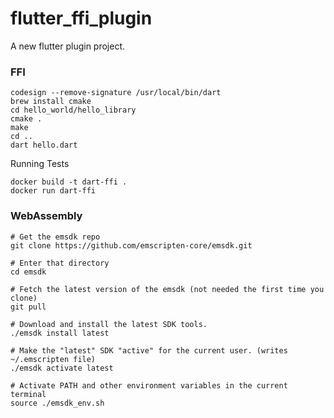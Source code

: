 # flutter_ffi_plugin

A new flutter plugin project.

### FFI

```
codesign --remove-signature /usr/local/bin/dart
brew install cmake
cd hello_world/hello_library
cmake .
make
cd ..
dart hello.dart
```

Running Tests

```
docker build -t dart-ffi .
docker run dart-ffi
```

### WebAssembly

```
# Get the emsdk repo
git clone https://github.com/emscripten-core/emsdk.git

# Enter that directory
cd emsdk

# Fetch the latest version of the emsdk (not needed the first time you clone)
git pull

# Download and install the latest SDK tools.
./emsdk install latest

# Make the "latest" SDK "active" for the current user. (writes ~/.emscripten file)
./emsdk activate latest

# Activate PATH and other environment variables in the current terminal
source ./emsdk_env.sh
```